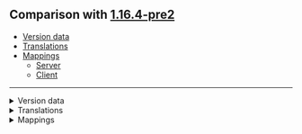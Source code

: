 ## Comparison with [1.16.4-pre2](https://github.com/PixiGeko/Minecraft-generated-data/tree/1.16.4-pre2)

- [Version data](#version-data)
- [Translations](#translations)
- [Mappings](#mappings)
  - [Server](#server)
  - [Client](#client)

<hr/>
<details><summary>Version data</summary>
<table><tr><th></th><th align="left">1.16.4-pre2</th><th>1.16.4-rc1</th></tr><tr><td>World version</td><td><code>2582</code></td><td><code>2583</code></td></tr><tr><td>Protocol version</td><td><code>1073741826</code></td><td><code>1073741827</code></td></tr></table>
</details>
<details><summary>Translations</summary>
<details>
<summary>
Keys
</summary>

```diff
+ disconnect.loginFailedInfo.insufficientPrivileges: Multiplayer is disabled. Please check your Microsoft account settings.
+ options.hideMatchedNames: Hide Matched Names
+ options.hideMatchedNames.tooltip: 3rd-party Servers may send chat messages in non-standard formats.
With this option on: hidden players will be matched based on chat sender names.
```

</details>
</details>
<details><summary>Mappings</summary>
<h2>Server</h2>

<details>
<summary>
Changes
</summary>

```
XXX.minecraft.util.StringDecomposer +2M
```

</details>














































































































































































































































































































































































































































































































































































































































































<details>
<summary>
net.minecraft.util.StringDecomposer
</summary>

```diff
- boolean lambda$getPlainText$2(StringBuilder,int,Style,int)
- String getPlainText(FormattedText)
```

</details>




























































































































































































































































































































































































































































































































































































































































































































































































































































































































































































































































































































































































































































































































































































































































































<h2>Client</h2>

<details>
<summary>
Changes
</summary>

```
XXX.realmsclient.dto.RealmsServer +1M
```
```
XXX.util.task.ConnectTask +1M -1M | +1P
```
```
XXX.screens.social.PlayerSocialManager +1M | +1P
```
```
XXX.minecraft.realms.RealmsConnect$1 +1M -1M | +1P
```

</details>




















































































<details>
<summary>
com.mojang.realmsclient.dto.RealmsServer
</summary>

```diff
- ServerData toServerData(String)
```

</details>























































<details>
<summary>
com.mojang.realmsclient.util.task.ConnectTask
</summary>

```diff
- void <init>(Screen,RealmsServer,RealmsServerAddress)
+ void <init>(Screen,RealmsServerAddress)
```

</details>



















































































































































































































































































<details>
<summary>
net.minecraft.client.gui.screens.social.PlayerSocialManager
</summary>

```diff
- UUID getDiscoveredUUID(String)
```

</details>














































































































































































































































































































































































































































































































































































































































































































































































































































<details>
<summary>
net.minecraft.realms.RealmsConnect$1
</summary>

```diff
- void <init>(RealmsConnect,String,String,int,Minecraft,RealmsServer)
+ void <init>(RealmsConnect,String,String,int,Minecraft)
```

</details>
</details>